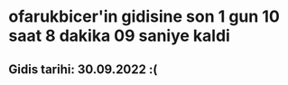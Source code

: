 # ofarukbicer'in gidisine son 1 gun 10 saat 8 dakika 09 saniye kaldi

## Gidis tarihi: 30.09.2022 :(